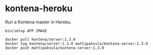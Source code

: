 # kontena-heroku

Run a Kontena master in Heroku.

```
bin/setup APP IMAGE
```

```
docker pull kontena/server:1.3.0
docker tag kontena/server:1.3.0 mattipaksula/kontena-server:1.3.0
docker push mattipaksula/kontena-server:1.3.0
```
